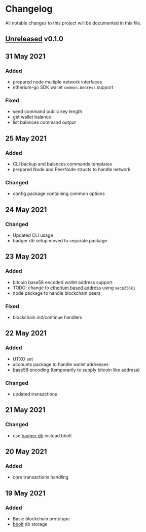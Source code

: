 # Changelog
All notable changes to this project will be documented in this file.


## [Unreleased] v0.1.0

## 31 May 2021

### Added
- prepared node multiple network interfaces
- etherium-go SDK wallet `common.Address` support

### Fixed
- send command public key length
- get wallet balance
- list balances command output


## 25 May 2021

### Added
- CLI backup and balances commands templates
- prepared Node and PeerNode structs to handle network

### Changed
- config package containing common options


## 24 May 2021

### Changed
- Updated CLI usage
- badger db setup moved to separate package


## 23 May 2021

### Added
- bitcoin base58 encoded wallet address support
- TODO: change to [etherium based address](https://pkg.go.dev/github.com/ethereum/go-ethereum/crypto/secp256k1) using `secp256k1`
- node package to handle blockchain peers

### Fixed
- blockchain init/continue handlers


## 22 May 2021

### Added
- UTXO set
- accounts package to handle wallet addresses
- base58 encoding (temporarily to supply bitcoin like address)

### Changed
- updated transactions


## 21 May 2021

### Changed
- use [badger db](https://github.com/dgraph-io/badger) instead bbolt


## 20 May 2021

### Added
- core transactions handling


## 19 May 2021

### Added
- Basic blockchain prototype
- [bbolt](https://github.com/etcd-io/bbolt) db storage


[Unreleased]: https://github.com/rovergulf/engine/v0.1.0...main
[v0.2.0]: https://github.com/rovergulf/engine/compare/v0.1.0...v0.2.0
[v0.0.1]: https://github.com/rovergulf/engine/tree/v0.1.0

